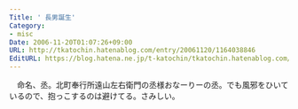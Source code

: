 ```yaml
---
Title: ' 長男誕生'
Category:
- misc
Date: 2006-11-20T01:07:26+09:00
URL: http://tkatochin.hatenablog.com/entry/20061120/1164038846
EditURL: https://blog.hatena.ne.jp/t-katochin/tkatochin.hatenablog.com/atom/entry/6653586347154755728
---
```


　命名、丞。北町奉行所遠山左右衛門の丞様おなーりーの丞。でも風邪をひいているので、抱っこするのは避けてる。さみしい。
